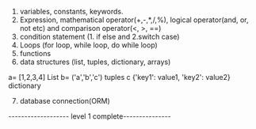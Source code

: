 1. variables, constants, keywords.
2. Expression, mathematical operator(+,-,\*,/,%), logical operator(and, or, not etc) and comparison operator(<, >, ==)
3. condition statement (1. if else and 2.switch case)
4. Loops (for loop, while loop, do while loop)
5. functions
6. data structures (list, tuples, dictionary, arrays)

a= [1,2,3,4] List
b= ('a','b','c') tuples
c {'key1': value1, 'key2': value2} dictionary

7. database connection(ORM)

------------------- level 1 complete---------------
